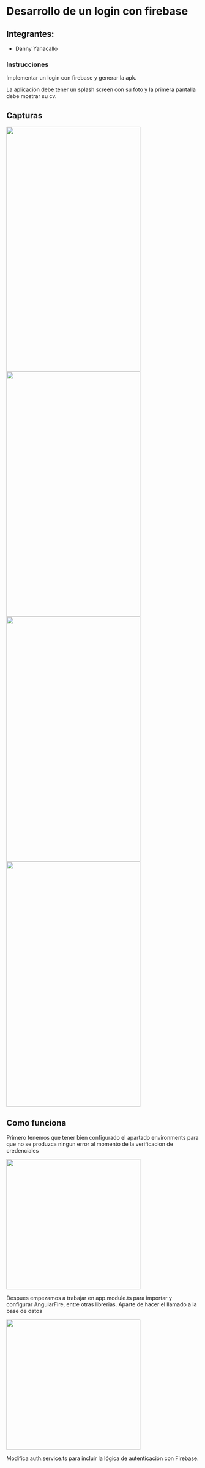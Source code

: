 
# Desarrollo de un login con firebase
## Integrantes:
- Danny Yanacallo
### Instrucciones
Implementar un login con firebase y generar la apk.

La aplicación debe tener un splash screen con su foto y la primera pantalla debe mostrar su cv.
  

## Capturas
<img src="Imagenes/1.png" width="350" height="640">
<img src="Imagenes/2.png" width="350" height="640">
<img src="Imagenes/3.png" width="350" height="640">
<img src="Imagenes/4.png" width="350" height="640">


## Como funciona

Primero tenemos que tener bien configurado el apartado environments para que no se produzca ningun error al momento de la verificacion de credenciales

<img src="Imagenes/5.png" width="350" height="340">

Despues empezamos a trabajar en app.module.ts para importar y configurar AngularFire, entre otras librerias. Aparte de hacer el llamado a la base de datos

<img src="Imagenes/6.png" width="350" height="340">

Modifica auth.service.ts para incluir la lógica de autenticación con Firebase.

